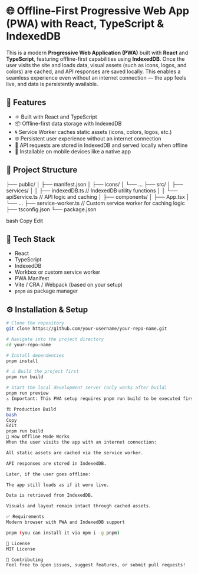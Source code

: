 # 🌐 Offline-First Progressive Web App (PWA) with React, TypeScript & IndexedDB

This is a modern **Progressive Web Application (PWA)** built with **React** and **TypeScript**, featuring offline-first capabilities using **IndexedDB**. Once the user visits the site and loads data, visual assets (such as icons, logos, and colors) are cached, and API responses are saved locally. This enables a seamless experience even without an internet connection — the app feels live, and data is persistently available.

## 🚀 Features

- ⚛️ Built with React and TypeScript
- 📦 Offline-first data storage with IndexedDB
- 🌀 Service Worker caches static assets (icons, colors, logos, etc.)
- 🌐 Persistent user experience without an internet connection
- 🔁 API requests are stored in IndexedDB and served locally when offline
- 📲 Installable on mobile devices like a native app

## 📁 Project Structure

├── public/
│ ├── manifest.json
│ ├── icons/
│ └── ...
├── src/
│ ├── services/
│ │ ├── indexedDB.ts // IndexedDB utility functions
│ │ └── apiService.ts // API logic and caching
│ ├── components/
│ ├── App.tsx
│ └── ...
├── service-worker.ts // Custom service worker for caching logic
├── tsconfig.json
└── package.json

bash
Copy
Edit

## 🧰 Tech Stack

- React
- TypeScript
- IndexedDB
- Workbox or custom service worker
- PWA Manifest
- Vite / CRA / Webpack (based on your setup)
- `pnpm` as package manager

## ⚙️ Installation & Setup

```bash
# Clone the repository
git clone https://github.com/your-username/your-repo-name.git

# Navigate into the project directory
cd your-repo-name

# Install dependencies
pnpm install

# ⚠️ Build the project first
pnpm run build

# Start the local development server (only works after build)
pnpm run preview
⚠️ Important: This PWA setup requires pnpm run build to be executed first — otherwise, pnpm run dev will not properly serve cached assets or register the service worker.

🏗️ Production Build
bash
Copy
Edit
pnpm run build
📱 How Offline Mode Works
When the user visits the app with an internet connection:

All static assets are cached via the service worker.

API responses are stored in IndexedDB.

Later, if the user goes offline:

The app still loads as if it were live.

Data is retrieved from IndexedDB.

Visuals and layout remain intact through cached assets.

✅ Requirements
Modern browser with PWA and IndexedDB support

pnpm (you can install it via npm i -g pnpm)

📄 License
MIT License

🤝 Contributing
Feel free to open issues, suggest features, or submit pull requests!


